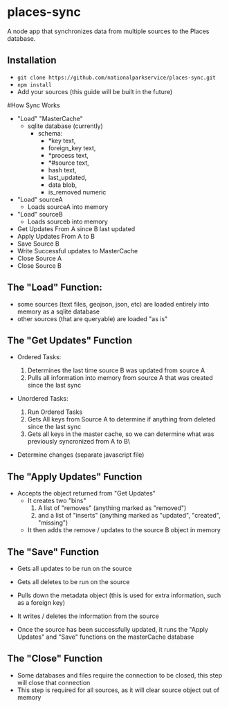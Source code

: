 # places-sync

A node app that synchronizes data from multiple sources to the Places database.

## Installation

- `git clone https://github.com/nationalparkservice/places-sync.git`
- `npm install`
- Add your sources (this guide will be built in the future)

#How Sync Works

* "Load" "MasterCache"
  * sqlite database (currently)
    * schema:
      * *key text,
      * foreign_key text,
      * *process text,
      * *#source text,
      * hash text,
      * last_updated,
      * data blob,
      * is_removed numeric
* "Load" sourceA
  * Loads sourceA into memory
* "Load" sourceB
  * Loads sourceb into memory
* Get Updates From A since B last updated
* Apply Updates From A to B
* Save Source B
* Write Successful updates to MasterCache
* Close Source A
* Close Source B

## The "Load" Function:
  * some sources (text files, geojson, json, etc) are loaded entirely into memory as a sqlite database
  * other sources (that are queryable) are loaded "as is"

## The "Get Updates" Function
  * Ordered Tasks:
    1. Determines the last time source B was updated from source A
    2. Pulls all information into memory from source A that was created since the last sync

  * Unordered Tasks:
    1. Run Ordered Tasks
    2. Gets All keys from Source A to determine if anything from deleted since the last sync
    3. Gets all keys in the master cache, so we can determine what was previously syncronized from A to B\

  * Determine changes (separate javascript file)

## The "Apply Updates" Function
  * Accepts the object returned from "Get Updates"
    * It creates two "bins"
      1. A list of "removes" (anything marked as "removed")
      2. and a list of "inserts" (anything marked as "updated", "created", "missing")
    * It then adds the remove / updates to the source B object in memory

## The "Save" Function
  * Gets all updates to be run on the source
  * Gets all deletes to be run on the source
  * Pulls down the metadata object (this is used for extra information, such as a foreign key)

  * It writes / deletes the information from the source
  * Once the source has been successfully updated, it runs the "Apply Updates" and "Save" functions on the masterCache database

## The "Close" Function
  * Some databases and files require the connection to be closed, this step will close that connection
  * This step is required for all sources, as it will clear source object out of memory
